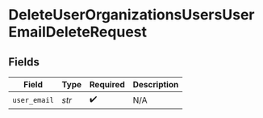 # DeleteUserOrganizationsUsersUserEmailDeleteRequest


## Fields

| Field              | Type               | Required           | Description        |
| ------------------ | ------------------ | ------------------ | ------------------ |
| `user_email`       | *str*              | :heavy_check_mark: | N/A                |